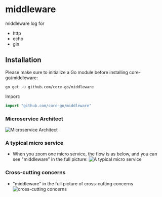 # middleware
middleware log for
- http
- echo
- gin

## Installation
Please make sure to initialize a Go module before installing core-go/middleware:

```shell
go get -u github.com/core-go/middleware
```

Import:
```go
import "github.com/core-go/middleware"
```

### Microservice Architect
![Microservice Architect](https://camo.githubusercontent.com/cf46a1780520d3612f1d81b219b56a14428fc24bb4ae9f4eede169aa9c58bee8/68747470733a2f2f63646e2d696d616765732d312e6d656469756d2e636f6d2f6d61782f3830302f312a764b6565504f5f5543373369377466796d536d594e412e706e67)

### A typical micro service
- When you zoom one micro service, the flow is as below, and you can see "middleware" in the full picture:
![A typical micro service](https://camo.githubusercontent.com/581033268b9152e7ea8881904f533a51a29eeb3a63e8d6478540668c6e422ce3/68747470733a2f2f63646e2d696d616765732d312e6d656469756d2e636f6d2f6d61782f3830302f312a64396b79656b416251594278482d4336773338585a512e706e67)

### Cross-cutting concerns
- "middleware" in the full picture of cross-cutting concerns
![cross-cutting concerns](https://camo.githubusercontent.com/0416e6d9aa090b3b42901b4dd22b19c8962abe6c589988b1e97dea97b63a278d/68747470733a2f2f63646e2d696d616765732d312e6d656469756d2e636f6d2f6d61782f3830302f312a7930383854344e6f4a4e724c397371724b65537971772e706e67)
